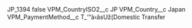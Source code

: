 <?xml version="1.0" encoding="UTF-8"?>
<CustomMetadata xmlns="http://soap.sforce.com/2006/04/metadata" xmlns:xsi="http://www.w3.org/2001/XMLSchema-instance" xmlns:xsd="http://www.w3.org/2001/XMLSchema">
    <label>JP_1394</label>
    <protected>false</protected>
    <values>
        <field>VPM_CountryISO2__c</field>
        <value xsi:type="xsd:string">JP</value>
    </values>
    <values>
        <field>VPM_Country__c</field>
        <value xsi:type="xsd:string">Japan</value>
    </values>
    <values>
        <field>VPM_PaymentMethod__c</field>
        <value xsi:type="xsd:string">T_‘“à‹âsUž(Domestic Transfer</value>
    </values>
</CustomMetadata>
